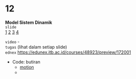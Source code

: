 # 12
**Model Sistem Dinamik** \
`slide`  
[1](https://youtu.be/Keaj_jUIows)
[2](https://youtu.be/V_5emXIkTNc)
[3](https://youtu.be/ZRDB1o3K-V0)
[4](https://youtu.be/MRtcFKJ7IHg)

`video` - \
`tugas` (lihat dalam setiap slide) \
`ednex` https://edunex.itb.ac.id/courses/48923/preview/172001

+ Code: butiran
  + [motion](https://github.com/dudung/butiran/blob/main/tests/motion/README.md)
  + 

